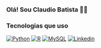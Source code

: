 ### Olá! Sou Claudio Batista 🙋‍♂️

### Tecnologias que uso
[![Python](https://img.shields.io/badge/Python-3776AB?style=for-the-badge&logo=python&logoColor=white)]()
[![R](https://img.shields.io/badge/R-276DC3?style=for-the-badge&logo=r&logoColor=white)]()
[![MySQL](https://img.shields.io/badge/MySQL-005C84?style=for-the-badge&logo=mysql&logoColor=white)]()
[![Linkedin](https://img.shields.io/badge/LinkedIn-0077B5?style=for-the-badge&logo=linkedin&logoColor=white)](linkedin.com/in/antônio-claudio-dutra-batista-11a01224a)
